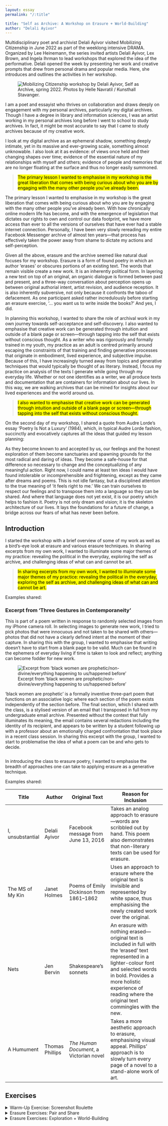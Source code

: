 ```yaml
---
layout: essay
permalink: "/:title"

title: "Self as Archive: A Workshop on Erasure + World-Building"
author: "Delali Ayivor"
---
```


<div class="foreword" markdown="1" tabindex="-1">
Multidisciplinary poet and archivist Delali Ayivor visited Mobilizing Citizenship in June 2022 as part of the weeklong intensive DRAMA. Organized by Lee Heinemann, the series invited artists Delali Ayivor, Lex Brown, and Ingela Ihrman to lead workshops that explored the idea of the performative. Delali opened the week by presenting her work and creative prompts that drew from personal drama and popular media. Here, she introduces and outlines the activities in her workshop. 
</div>

<figure class="head-img">
  <img src="img/self-as-archive/MobilizingCitizenship_Art_018WEB.webp" alt="Mobilizing Citizenship workshop by Delali Ayivor, Self as Archive, spring 2022. Photos by Helle Navratil / Kunsthall Stavanger." data-caption="Mobilizing Citizenship workshop by Delali Ayivor, <i>Self as Archive</i>, spring 2022. Photos by Helle Navratil / Kunsthall Stavanger.">
  <figcaption></figcaption>
</figure>


I am a poet and essayist who thrives on collaboration and draws deeply on engagement with my personal archives, particularly my digital archives. Though I have a degree in library and information sciences, I was an artist working in my personal archives long before I went to school to study archives. In fact, it might be most accurate to say that I came to study archives because of my creative work.


I look at my digital archive as an ephemeral shadow, something deeply intimate, yet in its massive and ever-growing scale, something almost unknowable. I also look at it as evidence: of views once held and their changing shapes over time; evidence of the essential nature of my relationships with myself and others; evidence of people and memories that are no longer floating at the surface and thus no longer easily summoned.


><mark class="pk-highlight-long">The primary lesson I wanted to emphasise in my workshop is the great liberation that comes with being curious about who you are by engaging with the many other people you’ve already been.</mark> 


The primary lesson I wanted to emphasise in my workshop is the great liberation that comes with being curious about who you are by engaging with the many other people you’ve already been. With how chronically online modern life has become, and with the emergence of legislation that dictates our rights to own and control our data footprint, we have more access than ever to all the versions of ourselves that have ever had a stable internet connection. Personally, I have been very slowly rereading my entire Facebook Messenger archive of almost ten years—that process has effectively taken the power away from shame to dictate my actions and self-perception.


Given all the above, erasure and the archive seemed like natural dual focuses for my workshop. Erasure is a form of found poetry in which an author ‘erases’ or obscures portions of an existing text. The words that remain visible create a new work. It is an inherently political form. In layering a new text on top of an original, an organic dialogue is formed between past and present, and a three-way conversation about perception opens up between original authorial intent, artist revision, and audience reception. It is also inherently subversive, not only because it confronts the taboo of defacement. As one participant asked rather incredulously before starting an erasure exercise, ‘… you want us to write inside the books?’ And yes, I did. 


In planning this workshop, I wanted to share the role of archival work in my own journey towards self-acceptance and self-discovery. I also wanted to emphasise that creative work can be generated through intuition and outside of a blank page or screen—through tapping into the self that exists without conscious thought. As a writer who was rigorously and formally trained in my youth, my practice as an adult is centred primarily around escaping the constraints of that training and finding generative processes that originate in embodiment, lived experience, and subjective impulse. Because of this, I have increasingly turned away from topics and generative techniques that would typically be thought of as literary. Instead, I focus my practice on analysis of the texts I generate while going through my everyday life. Whether or not one identifies as a writer, we all produce texts and documentation that are containers for information about our lives. In this way, we are walking archives that can be mined for insights about our lived experiences and the world around us.


><mark class="pk-highlight-long">I also wanted to emphasise that creative work can be generated through intuition and outside of a blank page or screen—through tapping into the self that exists without conscious thought.</mark> 


On the second day of my workshop, I shared a quote from Audre Lorde’s essay ‘Poetry Is Not a Luxury’ (1984), which, in typical Audre Lorde fashion, succinctly and evocatively captures all the ideas that guided my lesson planning:



<div class="bubble">
  <p>
      <span class="bracket-left"></span>
  As they become known to and accepted by us, our feelings and the honest exploration of them become sanctuaries and spawning grounds for the most radical and daring of ideas. They become a safe-house for that difference so necessary to change and the conceptualizing of any meaningful action. Right now, I could name at least ten ideas I would have found intolerable or incomprehensible and frightening, except as they came after dreams and poems. This is not idle fantasy, but a disciplined attention to the true meaning of ‘it feels right to me.’ We can train ourselves to respect our feelings and to transpose them into a language so they can be shared. And where that language does not yet exist, it is our poetry which helps to fashion it. Poetry is not only dream and vision; it is the skeleton architecture of our lives. It lays the foundations for a future of change, a bridge across our fears of what has never been before.
      <span class="bracket-right"></span>
  </p>
</div>

## Introduction


I started the workshop with a brief overview of some of my work as well as a bird’s-eye look at erasure and various erasure techniques. In sharing excerpts from my own work, I wanted to illuminate some major themes of my practice: revealing the political in the everyday, exploring the self as archive, and challenging ideas of what can and cannot be art.


><mark class="pk-highlight-long">In sharing excerpts from my own work, I wanted to illuminate some major themes of my practice: revealing the political in the everyday, exploring the self as archive, and challenging ideas of what can and cannot be art.</mark> 


Examples shared:
### Excerpt from ‘Three Gestures in Contemporaneity’
This is part of a poem written in response to randomly selected images from my iPhone camera roll. In selecting images to generate new work, I tried to pick photos that were innocuous and not taken to be shared with others—photos that did not have a clearly defined intent at the moment of their capture. In sharing this with the group, I wanted to emphasise that writing doesn’t have to start from a blank page to be valid. Much can be found in the ephemera of everyday living if time is taken to look and reflect; anything can become fodder for new work.  

<figure>
   <img src="img/self-as-archive/My Work - Ekphrastic Poetry Slide.webp" style="border: var(--color-lg) 1px solid" alt="Excerpt from ‘black women are prophetic/non-divine/everything happening to us/happened before’" data-caption="Excerpt from ‘black women are prophetic/non-divine/everything happening to us/happened before’">
   <figcaption>Excerpt from ‘black women are prophetic/non-divine/everything happening to us/happened before’</figcaption>
</figure>

‘black women are prophetic’ is a formally inventive three-part poem that functions on an associative logic where each section of the poem exists independently of the section before. The final section, which I shared with the class, is a stylised version of an email that I transposed in full from my undergraduate email archive. Presented without the context that fully illuminates its meaning, the email contains several redactions including the identity of its recipient, and appears to be written by a student following up with a professor about an emotionally charged confrontation that took place in a recent class session. In sharing this excerpt with the group, I wanted to start to problematise the idea of what a poem can be and who gets to decide. 

<figure>
   <img src="img/self-as-archive/My Work - Self as Archive Slide.webp" style="border: var(--color-lg) 1px solid" alt="" >
   <figcaption></figcaption>
</figure>

In introducing the class to erasure poetry, I wanted to emphasise the breadth of approaches one can take to applying erasure as a generative technique. 


Examples shared:

<div class="table-small-screen">
<table><thead>
  <tr>
    <th scope="col">Title</th>
    <th scope="col">Author</th>
    <th scope="col">Original Text</th>
    <th scope="col">Reason for Inclusion</th>
  </tr></thead>
<tbody>
  <tr>
    <td data-label="Title:">I, unsubstantial</td>
    <td data-label="Author:">Delali Ayivor</td>
    <td data-label="Original Text:">Facebook message from June 13, 2016</td>
    <td data-label="Reason for Inclusion:">Takes an analog approach to erasure—words are scribbled out by hand. This poem also demonstrates that non-literary texts can be used for erasure.</td>
  </tr>
  <tr>
    <td scope="row" data-label="Title:">The MS of My Kin</td>
    <td data-label="Author:">Janet Holmes</td>
    <td data-label="Original Text:">Poems of Emily Dickinson from 1861–1862</td>
    <td data-label="Reason for Inclusion:">Uses an approach to erasure where the original text is invisible and represented by white space, thus emphasising the newly created work over the original.</td>
  </tr>
  <tr>
    <td scope="row" data-label="Title:">Nets</td>
    <td data-label="Author:">Jen Bervin</td>
    <td data-label="Original Text:">Shakespeare’s sonnets</td>
    <td data-label="Reason for Inclusion:">An erasure with nothing erased—original text is included in full with the ‘erased’ text represented in a lighter-colour font and selected words in bold. Provides a more holistic experience of reading where the original text commingles with the new.</td>
  </tr>
  <tr>
    <td scope="row" data-label="Title:">A Humument</td>
    <td data-label="Author:">Thomas Phillips</td>
    <td data-label="Original Text:"><i>The Human Document</i>, a Victorian novel</td>
    <td data-label="Reason for Inclusion:">Takes a more aesthetic approach to erasure, emphasising visual appeal. Phillips’ approach is to slowly turn every page of a novel to a stand-alone work of art.</td>
  </tr>
</tbody></table>
</div>

## Exercises

<details class="tools" markdown="1">
<summary markdown="span">
Warm-Up Exercise: Screenshot Roulette
</summary>

<div class="details-content" markdown="1">

<div class="auto-slideshow four-by-three">
  <figure>
    <img src="img/self-as-archive/Reality TV Screenshot Dupe 1.webp" alt="Photo credit: Tima Miroshnichenko" data-caption="Photo credit: Tima Miroshnichenko">
    <figcaption></figcaption>
  </figure>
  <figure>
    <img src="img/self-as-archive/Reality TV Screenshot Dupe 2.webp" alt="Photo credit: Shkraba Anthony" data-caption="Photo credit: Shkraba Anthony">
    <figcaption></figcaption>
  </figure>
  <figure>
    <img src="img/self-as-archive/Reality TV Screenshot Dupe 3.webp" alt="Photo credit: RDNE Stock Project" data-caption="Photo credit: RDNE Stock Project">
    <figcaption></figcaption>
  </figure>
  <figure>
    <img src="img/self-as-archive/Reality TV Screenshot Dupe 4.webp" alt="Photo credit: Ralph Rabago" data-caption="Photo credit: Ralph Rabago">
    <figcaption></figcaption>
  </figure>
  <figure>
    <img src="img/self-as-archive/Reality TV Screenshot Dupe 5.webp" alt="Photo credit: Caner Kokcu" data-caption="Photo credit: Caner Kokcu">
    <figcaption></figcaption>
  </figure>
</div>

### Method
This warm-up is one that I use in my own practice, wherein I open up the screenshots folder on my laptop and randomly select an item to generate a brief free-write. In this instance, I showed a series of eight pre-selected screenshots, almost all of which originated in unscripted reality TV shows. All screenshots included a subtitle of dialogue overlaid on a still image. Images were shown on the screen for a total of three minutes and participants were instructed to continuously free-write for the full three minutes in whatever form they chose (poetry or prose, fiction, or nonfiction). 


### Materials
- Evocative still images from popular media (TV shows, movies, etc.) with subtitles of the dialogue from that moment, projected or printed
- Writing paper
- Writing utensils
- Timer


### Objective
Continuous free-writing is a powerful, generative technique that forces the writer to keep writing without stopping for judgment or revision. The only thing that matters is to keep going. Reading your own free-writing is a great way to observe the shape of your own thoughts and natural impulses. It is how I start most writing projects. I also wanted to use a prompt that was generated via my everyday habits. These screenshots are accumulations of moments that I noticed in my day-to-day TV watching, and in capturing them, they become part of my personal archives. Much like ‘Three Gestures in Contemporaneity’, the poem I shared with the group, these free-writings originate in the ephemera of everyday life. And like ‘black women are prophetic’, moments in time are represented outside of their original context, leaving space for the writer to fill in the blanks and create a whole from parts. 


### Time
30 minutes. Three minutes for each image and five minutes of group reflection and discussion at the end. 
Guiding Questions: What do we notice when we engage deeply with everyday media? What do the things we notice say about our individual perspective and perception?
</div>
</details>


<details class="tools" markdown="1">
<summary markdown="span">
Erasure Exercises: Pair and Share 
</summary>

<div class="details-content" markdown="1">
### Method
Participants were placed in pairs and allowed to select two excerpts from my Facebook messenger archive. They were then given 15 minutes to turn those texts into erasure poems. I advised them to start the erasure in a word or phrase that caught their eye and build from there.


### Materials
- Printed excerpts from personal messages, emails, and other written communication  
- Markers, pens, and/or white-out to cover parts of the printed text
- Timer


### Objective
Erasure can be a daunting technique to work with for the first time! To ease the process, I paired participants so they could engage in open dialogue while making decisions about which text to obscure or keep. These conversations often reveal the participants’ individual instincts, which in turn builds confidence. Using Facebook messages as the source text for the exercise once again emphasises that everyday ephemera from our personal archives can be fruitful for generating new work. 


### Guiding Questions
What can we imagine about someone based on how they use language? What instincts can we observe in our approach to working with language and found texts?


### Time
30 minutes. Five minutes to select partners and texts, 15 minutes to generate erasures, 10 minutes to share erasures and have group-wide discussion. 

<figure>
   <img src="img/self-as-archive/MobilizingCitizenship_Art_008WEB.webp" alt="Mobilizing Citizenship workshop by Delali Ayivor, Self as Archive, spring 2022. Photos: Helle Navratil / Kunsthall Stavanger." data-caption="Mobilizing Citizenship workshop by Delali Ayivor, <i>Self as Archive</i>, spring 2022. Photos by Helle Navratil / Kunsthall Stavanger.">
   <figcaption></figcaption>
</figure>
</div>
</details>

<details class="tools" markdown="1">
<summary markdown="span">
Erasure Exercises: Exploration + World-Building
</summary>
<div class="details-content" markdown="1">

### Method
Participants were provided with an array of magazines and books on a variety of topics. They shopped through the materials to select one to three source texts and were then given 20 minutes to transform those texts into erasures. In part two of the exercise, they were asked to imagine a character or world associated with their erasures, and to build a collage moodboard that captured the feeling or illustrated the world of their poems.


### Materials
- Used books, magazines, newspapers, or other printed material from a range of sources  
- Scissors  
- Glue sticks  
- Tape  
- Markers, pens, and/or white-out to cover parts of the printed text  
- Timer


### Objective
This exercise was designed to move beyond the creation of new text to imagine character, gesture, and voice. Poetry is as much about what’s off the page as what’s on it; white space, line breaks, and indicators of where to take breath add as much to a poem as the represented words. Whether or not the details appear physically on the page, having a clear sense of character and context enriches the world of a poem and can inform those elements of absence. Through this exercise, participants were encouraged to flesh out the world of their erasure, divorcing it from the world of the text upon which it was generated. In doing so, their erasure gained authority and identity. 


### Guiding Question
If a poem is a voice, who is speaking and from where in space and time?


### Time
One hour. Ten minutes to select texts, 20 minutes to generate erasures, 20 minutes to create collages, 10 minutes for group sharing and discussion. 

<figure>
   <img src="img/self-as-archive/MobilizingCitizenship_Art_019WEB.webp" alt="Mobilizing Citizenship workshop by Delali Ayivor, Self as Archive, spring 2022. Photos: Helle Navratil / Kunsthall Stavanger." data-caption="Mobilizing Citizenship workshop by Delali Ayivor, <i>Self as Archive</i>, spring 2022. Photos by Helle Navratil / Kunsthall Stavanger.">
   <figcaption></figcaption>
</figure>

<figure class="narrow-img">
   <img src="img/self-as-archive/MobilizingCitizenship_Art_010WEB.webp" alt="Mobilizing Citizenship workshop by Delali Ayivor, Self as Archive, spring 2022. Photos: Helle Navratil / Kunsthall Stavanger." data-caption="Mobilizing Citizenship workshop by Delali Ayivor, <i>Self as Archive</i>, spring 2022. Photos by Helle Navratil / Kunsthall Stavanger.">
   <figcaption></figcaption>
</figure>
</div>
</details>

<br>